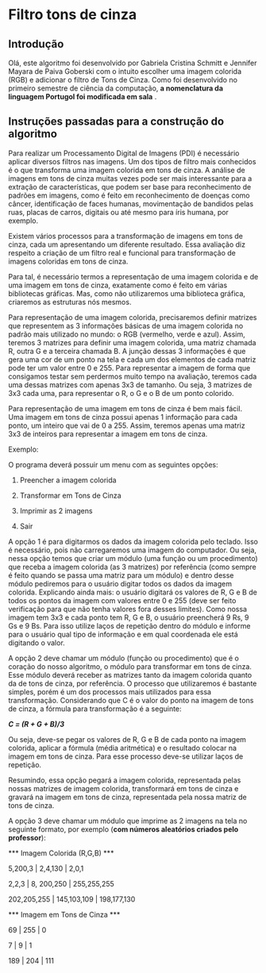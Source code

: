 ﻿# Filtro tons de cinza

## Introdução

Olá, este algoritmo foi desenvolvido por Gabriela Cristina Schmitt e Jennifer Mayara de Paiva Goberski com o intuito escolher uma imagem colorida (RGB) e adicionar o filtro de Tons de Cinza. 
Como foi desenvolvido no primeiro semestre de ciência da computação, **a nomenclatura da linguagem Portugol foi modificada em sala** . 

## Instruções passadas para a construção do algoritmo 

Para realizar um Processamento Digital de Imagens (PDI) é necessário aplicar diversos filtros nas imagens. Um dos tipos de filtro mais conhecidos é o que transforma uma imagem colorida em tons de cinza. A análise de imagens em tons de cinza muitas vezes pode ser mais interessante para a extração de características, que podem ser base para reconhecimento de padrões em imagens, como é feito em reconhecimento de doenças como câncer, identificação de faces humanas, movimentação de bandidos pelas ruas, placas de carros, digitais ou até mesmo para íris humana, por exemplo.

Existem vários processos para a transformação de imagens em tons de cinza, cada um apresentando um diferente resultado. Essa avaliação diz respeito a criação de um filtro real e funcional para transformação de imagens coloridas em tons de cinza.

Para tal, é necessário termos a representação de uma imagem colorida e de uma imagem em tons de cinza, exatamente como é feito em várias bibliotecas gráficas. Mas, como não utilizaremos uma biblioteca gráfica, criaremos as estruturas nós mesmos.

Para representação de uma imagem colorida, precisaremos definir matrizes que representem as 3 informações básicas de uma imagem colorida no padrão mais utilizado no mundo: o RGB (vermelho, verde e azul). Assim, teremos 3 matrizes para definir uma imagem colorida, uma matriz chamada R, outra G e a terceira chamada B. A junção dessas 3 informações é que gera uma cor de um ponto na tela e cada um dos elementos de cada matriz pode ter um valor entre 0 e 255. Para representar a imagem de forma que consigamos testar sem perdermos muito tempo na avaliação, teremos cada uma dessas matrizes com apenas 3x3 de tamanho. Ou seja, 3 matrizes de 3x3 cada uma, para representar o R, o G e o B de um ponto colorido.

Para representação de uma imagem em tons de cinza é bem mais fácil. Uma imagem em tons de cinza possui apenas 1 informação para cada ponto, um inteiro que vai de 0 a 255. Assim, teremos apenas uma matriz 3x3 de inteiros para representar a imagem em tons de cinza.

Exemplo:
 

O programa deverá possuir um menu com as seguintes opções:

1. Preencher a imagem colorida

2. Transformar em Tons de Cinza

3. Imprimir as 2 imagens

4. Sair

A opção 1 é para digitarmos os dados da imagem colorida pelo teclado. Isso é necessário, pois não carregaremos uma imagem do computador. Ou seja, nessa opção temos que criar um módulo (uma função ou um procedimento) que receba a imagem colorida (as 3 matrizes) por referência (como sempre é feito quando se passa uma matriz para um módulo) e dentro desse módulo pediremos para o usuário digitar todos os dados da imagem colorida. Explicando ainda mais: o usuário digitará os valores de R, G e B de todos os pontos da imagem com valores entre 0 e 255 (deve ser feito verificação para que não tenha valores fora desses limites). Como nossa imagem tem 3x3 e cada ponto tem R, G e B, o usuário preencherá 9 Rs, 9 Gs e 9 Bs. Para isso utilize laços de repetição dentro do módulo e informe para o usuário qual tipo de informação e em qual coordenada ele está digitando o valor.

A opção 2 deve chamar um módulo (função ou procedimento) que é o coração do nosso algoritmo, o módulo para transformar em tons de cinza. Esse módulo deverá receber as matrizes tanto da imagem colorida quanto da de tons de cinza, por referência. O processo que utilizaremos é bastante simples, porém é um dos processos mais utilizados para essa transformação. Considerando que C é o valor do ponto na imagem de tons de cinza, a fórmula para transformação é a seguinte:

**_C = (R + G + B)/3_**

Ou seja, deve-se pegar os valores de R, G e B de cada ponto na imagem colorida, aplicar a fórmula (média aritmética) e o resultado colocar na imagem em tons de cinza. Para esse processo deve-se utilizar laços de repetição.

Resumindo, essa opção pegará a imagem colorida, representada pelas nossas matrizes de imagem colorida, transformará em tons de cinza e gravará na imagem em tons de cinza, representada pela nossa matriz de tons de cinza.

A opção 3 deve chamar um módulo que imprime as 2 imagens na tela no seguinte formato, por exemplo (**com números aleatórios criados pelo professor**):

*** Imagem Colorida (R,G,B) ***

5,200,3 | 2,4,130 | 2,0,1

2,2,3 | 8, 200,250 | 255,255,255

202,205,255 | 145,103,109 | 198,177,130

*** Imagem em Tons de Cinza ***

69 | 255 | 0

7 | 9 | 1

189 | 204 | 111

